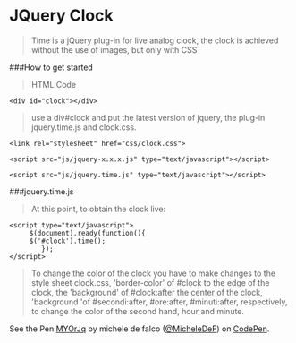 # JQuery Clock

>Time is a jQuery plug-in for  live analog clock, the clock is achieved without the use of images, but only with CSS


###How to get started

>HTML Code

    <div id="clock"></div>



>use a div#clock and put the latest version of jquery, the plug-in jquery.time.js and clock.css.

    <link rel="stylesheet" href="css/clock.css">

    <script src="js/jquery-x.x.x.js" type="text/javascript"></script>
     
    <script src="js/jquery.time.js" type="text/javascript"></script>
    
###jquery.time.js     
>At this point, to obtain the clock live:

    <script type="text/javascript">
         $(document).ready(function(){
         $('#clock').time();
            });
    </script>
    
>To change the color of the clock you have to make changes to the style sheet clock.css, 'border-color' of #clock to the edge of the clock, the 'background' of #clock:after the center of the clock, 'background 'of #secondi:after, #ore:after, #minuti:after, respectively, to change the color of the second hand, hour and minute.

<p data-height="268" data-theme-id="0" data-slug-hash="MYOrJq" data-default-tab="result" data-user="MicheleDeF" class='codepen'>See the Pen <a href='http://codepen.io/MicheleDeF/pen/MYOrJq/'>MYOrJq</a> by michele de falco (<a href='http://codepen.io/MicheleDeF'>@MicheleDeF</a>) on <a href='http://codepen.io'>CodePen</a>.</p>
